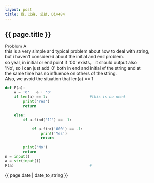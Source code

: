 ```yaml
---
layout: post
title: 我，比赛, 总结, Div484
---
```

## {{ page.title }}
Problem A  
this is a very simple and typical problem about how to deal with string,  
but i haven't considered about the initial and end problem.  
so yeal, in initial or end point if '00' exists， it should output also  
'No', so i can just add '0' both in end and initial of the string and at  
the same time has no influence on others of the string.  
Also, we avoid the situation that len(a) == 1  

```py
def F(a):
    a = '0' + a + '0'
    if len(a) == 1:                   #this is no need
        print('Yes')
        return

    else:    
        if a.find('11') == -1:
                
            if a.find('000') == -1:
                print('Yes')
                return
            
        print('No')
        return
n = input()
a = str(input())
F(a)                                  #   
```

{{ page.date | date_to_string }}